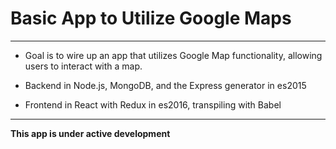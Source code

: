 # Basic App to Utilize Google Maps
---

- Goal is to wire up an app that utilizes Google Map functionality, allowing users to interact with a map.

- Backend in Node.js, MongoDB, and the Express generator in es2015

- Frontend in React with Redux in es2016, transpiling with Babel
---

**This app is under active development**
